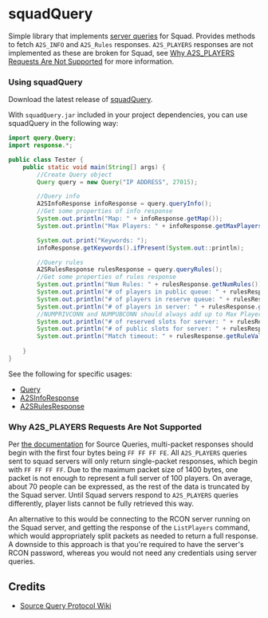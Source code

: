# squadQuery
Simple library that implements [server queries](https://developer.valvesoftware.com/wiki/Server_queries#A2S_RULES)
for Squad. Provides methods to fetch `A2S_INFO` and `A2S_Rules` responses. `A2S_PLAYERS` responses
are not implemented as these are broken for Squad, see [Why A2S_PLAYERS Requests Are Not Supported](#why-a2s_players-requests-are-not-supported)
for more information.

### Using squadQuery
Download the latest release of [squadQuery](https://github.com/roengle/squadQuery/releases/latest).

With `squadQuery.jar` included in your project dependencies, you can use squadQuery in the following way:

```java
import query.Query;
import response.*;

public class Tester {
    public static void main(String[] args) {
        //Create Query object
        Query query = new Query("IP ADDRESS", 27015);

        //Query info
        A2SInfoResponse infoResponse = query.queryInfo();
        //Get some properties of info response
        System.out.println("Map: " + infoResponse.getMap());
        System.out.println("Max Players: " + infoResponse.getMaxPlayers());

        System.out.print("Keywords: ");
        infoResponse.getKeywords().ifPresent(System.out::println);

        //Query rules
        A2SRulesResponse rulesResponse = query.queryRules();
        //Get some properties of rules response
        System.out.println("Num Rules: " + rulesResponse.getNumRules());
        System.out.println("# of players in public queue: " + rulesResponse.getRuleValue("PublicQueue_i"));
        System.out.println("# of players in reserve queue: " + rulesResponse.getRuleValue("ReservedQueue_i"));
        System.out.println("# of players in server: " + rulesResponse.getRuleValue("PlayerCount_i"));
        //NUMPRIVCONN and NUMPUBCONN should always add up to Max Players from A2S_INFO query
        System.out.println("# of reserved slots for server: " + rulesResponse.getRuleValue("NUMPRIVCONN"));
        System.out.println("# of public slots for server: " + rulesResponse.getRuleValue("NUMPUBCONN"));
        System.out.println("Match timeout: " + rulesResponse.getRuleValue("MatchTimeout_f"));
        
    }
}
```
See the following for specific usages:

* [Query](https://github.com/roengle/squadQuery/blob/main/src/query/Query.java)
* [A2SInfoResponse](https://github.com/roengle/squadQuery/blob/main/src/response/A2SInfoResponse.java)
* [A2SRulesResponse](https://github.com/roengle/squadQuery/blob/main/src/response/A2SRulesResponse.java)

### Why A2S_PLAYERS Requests Are Not Supported
Per [the documentation](https://developer.valvesoftware.com/wiki/Server_queries#Multi-packet_Response_Format) for Source Queries,
multi-packet responses should begin with the first four bytes being `FF FF FF FE`. All `A2S_PLAYERS` queries sent to squad servers will only return
single-packet responses, which begin with `FF FF FF FF`. Due to the maximum packet size of 1400 bytes, one packet is not enough
to represent a full server of 100 players. On average, about 70 people can be expressed, as the rest of the data is truncated by the 
Squad server. Until Squad servers respond to `A2S_PLAYERS` queries differently, player lists cannot be fully retrieved this way.

An alternative to this would be connecting to the RCON server running on the Squad server, and getting the response of the 
`ListPlayers` command, which would appropriately split packets as needed to return a full response. A downside to this approach 
is that you're required to have the server's RCON password, whereas you would not need any credentials using server queries.

## Credits
* [Source Query Protocol Wiki](https://developer.valvesoftware.com/wiki/Server_queries)
